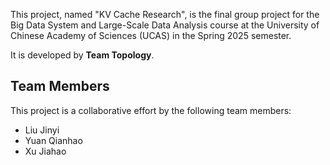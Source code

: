 This project, named "KV Cache Research", is the final group project for the Big Data System and Large-Scale Data Analysis course at the University of Chinese Academy of Sciences (UCAS) in the Spring 2025 semester.

It is developed by **Team Topology**.

## Team Members

This project is a collaborative effort by the following team members:

- Liu Jinyi
- Yuan Qianhao
- Xu Jiahao
